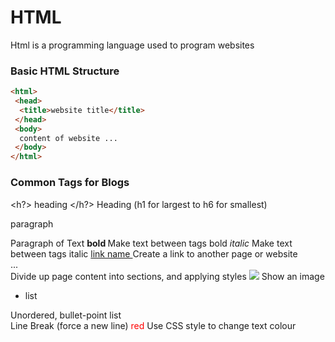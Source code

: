 # HTML
Html is a programming language used to program websites
### Basic HTML Structure	
```html
<html>
 <head>
  <title>website title</title>
 </head>
 <body>
  content of website ...
 </body>
</html>
```


### Common Tags for Blogs	
<h?> heading </h?>	Heading (h1 for largest to h6 for smallest)
<p> paragraph </p>	Paragraph of Text
<b> bold </b>	Make text between tags bold
<i> italic </i>	Make text between tags italic
<a href="url"> link name </a>	Create a link to another page or website
<div> ... </div>	Divide up page content into sections, and applying styles
<img src="filename.jpg">	Show an image
<ul> <li> list </li> </ul>	Unordered, bullet-point list
<br>	Line Break (force a new line)
<span style="color:red"> red </span>	Use CSS style to change text colour

